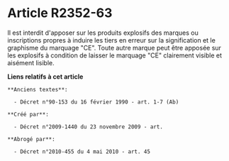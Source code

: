 # Article R2352-63

Il est interdit d'apposer sur les produits explosifs des marques ou inscriptions propres à induire les tiers en erreur sur la
signification et le graphisme du marquage "CE". Toute autre marque peut être apposée sur les explosifs à condition de laisser
le marquage "CE" clairement visible et aisément lisible.

**Liens relatifs à cet article**

	**Anciens textes**:

	  - Décret n°90-153 du 16 février 1990 - art. 1-7 (Ab)

	**Créé par**:

	  - Décret n°2009-1440 du 23 novembre 2009 - art.

	**Abrogé par**:

	  - Décret n°2010-455 du 4 mai 2010 - art. 45
